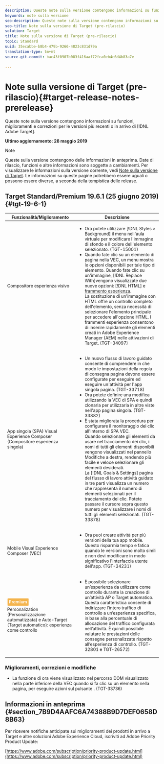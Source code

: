 ```yaml
---
description: Queste note sulla versione contengono informazioni su funzioni, miglioramenti, correzioni di problemi e problemi noti per le versioni più recenti o in arrivo di Target.
keywords: note sulla versione
seo-description: Queste note sulla versione contengono informazioni su funzioni, miglioramenti, correzioni di problemi e problemi noti per le versioni più recenti o in arrivo di Adobe Target
seo-title: Note sulla versione di Target (pre-rilascio)
solution: Target
title: Note sulla versione di Target (pre-rilascio)
topic: Standard
uuid: 35ecabbe-b8b4-479b-9266-4823c831d79a
translation-type: tm+mt
source-git-commit: bac43f0907b083f416aaf72fca0eb4c6d4b83a7e

---
```



# Note sulla versione di Target (pre-rilascio){#target-release-notes-prerelease}

Queste note sulla versione contengono informazioni su funzioni, miglioramenti e correzioni per le versioni più recenti o in arrivo di [!DNL Adobe Target].

**Ultimo aggiornamento: 28 maggio 2019**

>[!NOTE]
>
>Queste sulla versione contengono delle informazioni in anteprima. Date di rilascio, funzioni e altre informazioni sono soggette a cambiamenti. Per visualizzare le informazioni sulla versione corrente, vedi [Note sulla versione di Target](release-notes.md). Le informazioni su queste pagine potrebbero essere uguali o possono essere diverse, a seconda della tempistica delle release.

## Target Standard/Premium 19.6.1 (25 giugno 2019) {#tgt-19-6-1}

| Funzionalità/Miglioramento | Descrizione |
| --- | --- |
| Compositore esperienza visivo | <ul><li>Ora potete utilizzare [!DNL Styles > Background] il menu nell&#39;aula virtuale per modificare l&#39;immagine di sfondo e il colore dell&#39;elemento selezionato. (TGT-15001)</li><li>Quando fate clic su un elemento di pagina nella VEC, un menu mostra le opzioni disponibili per tale tipo di elemento. Quando fate clic su un&#39;immagine, [!DNL Replace With]vengono visualizzate due nuove opzioni: [!DNL HTML] e [frammento esperienza](/help/c-experiences/c-manage-content/aem-experience-fragments.md).<br> La sostituzione di un&#39;immagine con HTML offre un controllo completo dell&#39;elemento, senza necessità di selezionare l&#39;elemento principale per accedere all&#39;opzione HTML. I frammenti esperienza consentono di inserire rapidamente gli elementi creati in Adobe Experience Manager (AEM) nelle attivazioni di Target. (TGT-34097)</li></ul> |
| App singola (SPA) Visual Experience Composer (Compositore esperienza singola) | <ul><li>Un nuovo flusso di lavoro guidato consente di comprendere in che modo le impostazioni della regola di consegna pagina devono essere configurate per eseguire ed eseguire un&#39;attività per l&#39;app singola pagina. (TGT-33718)</li><li>Ora potete definire una modifica utilizzando la VEC di SPA e quindi clonarla per utilizzarla in altre viste nell&#39;app pagina singola. (TGT-33882)</li><li>È stata migliorata la procedura per configurare il monitoraggio dei clic all&#39;interno di SPA VEC.<br>Quando selezionate gli elementi da usare nel tracciamento dei clic, i nomi di tutti gli elementi disponibili vengono visualizzati nel pannello Modifiche a destra, rendendo più facile e veloce selezionare gli elementi desiderati.<br>La [!DNL Goals & Settings] pagina del flusso di lavoro attività guidato in tre parti visualizza un numero che rappresenta il numero di elementi selezionati per il tracciamento dei clic. Potete passare il cursore sopra questo numero per visualizzare i nomi di tutti gli elementi selezionati. (TGT-33878) </li></ul> |
| Mobile Visual Experience Composer (VEC) | <ul><li>Ora puoi creare attività per più versioni della tua app mobile. Questo risparmia tempo e fatica quando le versioni sono molto simili e non devi modificare in modo significativo l&#39;interfaccia utente dell&#39;app. (TGT-34231)</li></ul> |
| ![Attività Premium badgeautomated](/help/assets/premium.png)<br>Personalization (Personalizzazione automatizzata) e Auto-Target (Target automatico): esperienza come controllo | <ul><li>È possibile selezionare un’esperienza da utilizzare come controllo durante la creazione di un’attività AP o Target automatico. Questa caratteristica consente di indirizzare l’intero traffico di controllo a un’esperienza specifica, in base alla percentuale di allocazione del traffico configurata nell’attività. È quindi possibile valutare le prestazioni delle consegne personalizzate rispetto all’esperienza di controllo. (TGT-32801 e TGT-26572)</li></ul> |

### Miglioramenti, correzioni e modifiche

* La funzione di  <BODY> ora viene visualizzato nel percorso DOM visualizzato nella parte inferiore della VEC quando si fa clic su un elemento nella pagina, per eseguire azioni sul pulsante <BODY> . (TGT-33736)

## Informazioni in anteprima {#section_7B9D4AAFC6A74388B9D7DEF0658D8B63}

Per ricevere notifiche anticipate sui miglioramenti dei prodotti in arrivo a Target e altre soluzioni Adobe Experience Cloud, iscriviti ad Adobe Priority Product Update:

[https://www.adobe.com/subscription/priority-product-update.html](https://www.adobe.com/subscription/priority-product-update.html)
